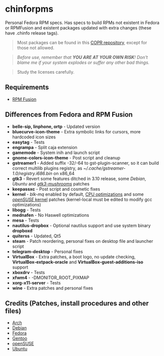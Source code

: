 # chinforpms

Personal Fedora RPM specs. Has specs to build RPMs not existent in Fedora or
RPMFusion and existent packages updated with extra changes (these have .chinfo
release tags).

> Most packages can be found in this [COPR repository](https://copr.fedorainfracloud.org/coprs/phantomx/chinforpms), except for those not allowed.

>_Before use, remember that **YOU ARE AT YOUR OWN RISK**! Don't blame me if your
>system explodes or suffer any other bad things._

>Study the licenses carefully.

## Requirements

 * [RPM Fusion](https://rpmfusion.org)

## Differences from Fedora and RPM Fusion

 * **belle-sip, linphone, ortp** - Updated version
 * **bluecurve-icon-theme** - Extra symbolic links for cursors, more hardcoded icon sizes
 * **easytag** - Tests
 * **engrampa** - Split caja extension
 * **gamemode** - System inih and launch script
 * **gnome-colors-icon-theme** - Post script and cleanup
 * **gstreamer1** - Added suffix -32/-64 to gst-plugin-scanner, so it can build
                    correct multilib plugins registry, as
                    _~/.cache/gstreamer-1.0/registry.i686.bin_ on x86_64
 * **gtk3** - Revert some features ditched in 3.10 release, some _Debian_,
              _Ubuntu_ and [_gtk3-mushrooms_](https://github.com/TomaszGasior/gtk3-mushrooms) patches
 * **keepassxc** - Post script and cosmetic fixes
 * **kernel** - _blk-mq_ enabled by default, [CPU optimizations](https://github.com/graysky2/kernel_gcc_patch) and some
                [_openSUSE_ kernel](http://kernel.opensuse.org/cgit/kernel-source) patches
                (kernel-local must be edited to modify gcc optimizations)
 * **libogg** - Tests
 * **mednafen** - No Haswell optimizations
 * **mesa** - Tests
 * **nautilus-dropbox** - Optional nautilus support and use system binary **dropboxd**
 * **quiterss** - Updated, Qt5
 * **steam** - Patch reordering, personal fixes on desktop file and launcher script
 * **telegram-desktop** - Personal fixes
 * **VirtualBox** - Extra patches, a boot logo, no update checking, **VirtualBox-extpack-oracle**
                    and **VirtualBox-guest-additions-iso** support
 * **xboxdrv** - Tests
 * **xfwm4** - -DMONITOR_ROOT_PIXMAP
 * **xorg-x11-server** - Tests
 * **wine** - Extra patches and personal fixes

## Credits (Patches, install procedures and other files)
* [Arch](https://www.archlinux.org)
* [Debian](https://www.debian.org)
* [Fedora](https://fedoraproject.org)
* [Gentoo](https://www.gentoo.org)
* [openSUSE](https://www.opensuse.org)
* [Ubuntu](https://www.ubuntu.com)
